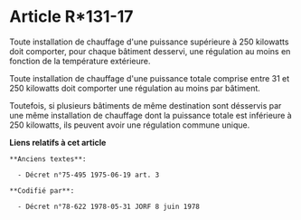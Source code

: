 # Article R*131-17

Toute installation de chauffage d'une puissance supérieure à 250 kilowatts doit comporter, pour chaque bâtiment desservi, une
régulation au moins en fonction de la température extérieure.

Toute installation de chauffage d'une puissance totale comprise entre 31 et 250 kilowatts doit comporter une régulation au
moins par bâtiment.

Toutefois, si plusieurs bâtiments de même destination sont désservis par une même installation de chauffage dont la puissance
totale est inférieure à 250 kilowatts, ils peuvent avoir une régulation commune unique.

**Liens relatifs à cet article**

	**Anciens textes**:

	  - Décret n°75-495 1975-06-19 art. 3

	**Codifié par**:

	  - Décret n°78-622 1978-05-31 JORF 8 juin 1978
